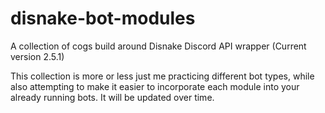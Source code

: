 # disnake-bot-modules
 A collection of cogs build around Disnake Discord API wrapper (Current version 2.5.1)

 This collection is more or less just me practicing different bot types, while also attempting to make it easier to incorporate each module into your already running bots. It will be updated over time.

